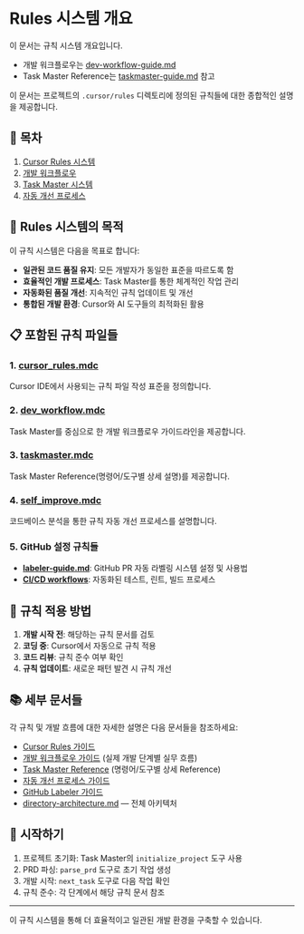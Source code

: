 # Rules 시스템 개요

이 문서는 규칙 시스템 개요입니다.
- 개발 워크플로우는 [dev-workflow-guide.md](./dev-workflow-guide.md)
- Task Master Reference는 [taskmaster-guide.md](./taskmaster-guide.md) 참고

이 문서는 프로젝트의 `.cursor/rules` 디렉토리에 정의된 규칙들에 대한 종합적인 설명을 제공합니다.

## 📖 목차

1. [Cursor Rules 시스템](#cursor-rules-시스템)
2. [개발 워크플로우](#개발-워크플로우)
3. [Task Master 시스템](#task-master-시스템)
4. [자동 개선 프로세스](#자동-개선-프로세스)

## 🎯 Rules 시스템의 목적

이 규칙 시스템은 다음을 목표로 합니다:

- **일관된 코드 품질 유지**: 모든 개발자가 동일한 표준을 따르도록 함
- **효율적인 개발 프로세스**: Task Master를 통한 체계적인 작업 관리
- **자동화된 품질 개선**: 지속적인 규칙 업데이트 및 개선
- **통합된 개발 환경**: Cursor와 AI 도구들의 최적화된 활용

## 📋 포함된 규칙 파일들

### 1. [cursor_rules.mdc](../cursor/rules/cursor_rules.mdc)

Cursor IDE에서 사용되는 규칙 파일 작성 표준을 정의합니다.

### 2. [dev_workflow.mdc](../cursor/rules/dev_workflow.mdc)

Task Master를 중심으로 한 개발 워크플로우 가이드라인을 제공합니다.

### 3. [taskmaster.mdc](../cursor/rules/taskmaster.mdc)

Task Master Reference(명령어/도구별 상세 설명)를 제공합니다.

### 4. [self_improve.mdc](../cursor/rules/self_improve.mdc)

코드베이스 분석을 통한 규칙 자동 개선 프로세스를 설명합니다.

### 5. GitHub 설정 규칙들

- **[labeler-guide.md](./labeler-guide.md)**: GitHub PR 자동 라벨링 시스템 설정 및 사용법
- **[CI/CD workflows](../../.github/workflows/)**: 자동화된 테스트, 린트, 빌드 프로세스

## 🔧 규칙 적용 방법

1. **개발 시작 전**: 해당하는 규칙 문서를 검토
2. **코딩 중**: Cursor에서 자동으로 규칙 적용
3. **코드 리뷰**: 규칙 준수 여부 확인
4. **규칙 업데이트**: 새로운 패턴 발견 시 규칙 개선

## 📚 세부 문서들

각 규칙 및 개발 흐름에 대한 자세한 설명은 다음 문서들을 참조하세요:

- [Cursor Rules 가이드](./cursor-rules-guide.md)
- [개발 워크플로우 가이드](./dev-workflow-guide.md)
  (실제 개발 단계별 실무 흐름)
- [Task Master Reference](./taskmaster-guide.md)
  (명령어/도구별 상세 Reference)
- [자동 개선 프로세스 가이드](./self-improvement-guide.md)
- [GitHub Labeler 가이드](./labeler-guide.md)
- [directory-architecture.md](../architecture/directory-architecture.md) — 전체 아키텍처

## 🚀 시작하기

1. 프로젝트 초기화: Task Master의 `initialize_project` 도구 사용
2. PRD 파싱: `parse_prd` 도구로 초기 작업 생성
3. 개발 시작: `next_task` 도구로 다음 작업 확인
4. 규칙 준수: 각 단계에서 해당 규칙 문서 참조

---

이 규칙 시스템을 통해 더 효율적이고 일관된 개발 환경을 구축할 수 있습니다.
